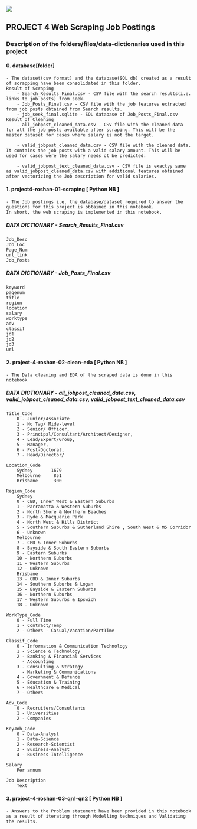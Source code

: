 ![](https://ga-dash.s3.amazonaws.com/production/assets/logo-9f88ae6c9c3871690e33280fcf557f33.png)
## PROJECT 4 Web Scraping Job Postings

### Description of the folders/files/data-dictionaries used in this project

#### 0. database[folder]
    - The dataset(csv format) and the database(SQL db) created as a result of scrapping have been consolidated in this folder.
    Result of Scraping
        - Search_Results_Final.csv - CSV file with the search results(i.e. links to job posts) from seek.
        - Job_Posts_Final.csv - CSV file with the job features extracted from job posts obtained from Search results.
        - job_seek_final.sqlite - SQL database of Job_Posts_Final.csv
    Result of Cleaning
        - all_jobpost_cleaned_data.csv - CSV file with the cleaned data for all the job posts available after scraping. This will be the master dataset for cases where salary is not the target.
        
        - valid_jobpost_cleaned_data.csv - CSV file with the cleaned data. It contains the job posts with a valid salary amount. This will be used for cases were the salary needs ot be predicted.
        
        - valid_jobpost_text_cleaned_data.csv - CSV file is exactyy same as valid_jobpost_cleaned_data.csv with additional features obtained after vectorizing the Job description for valid salaries.
        
#### 1. project4-roshan-01-scraping [ Python NB ]
    - The Job postings i.e. the database/dataset required to answer the questions for this project is obtained in this notebook.
    In short, the web scraping is implemented in this notebook.
##### DATA DICTIONARY - Search_Results_Final.csv
    Job_Desc
    Job_Loc
    Page_Num
    url_link
    Job_Posts
    
##### DATA DICTIONARY - Job_Posts_Final.csv
    keyword
    pagenum
    title
    region
    location
    salary
    worktype
    adv
    classif
    jd1
    jd2
    jd3
    url

#### 2. project-4-roshan-02-clean-eda [ Python NB ]
    - The Data cleaning and EDA of the scraped data is done in this notebook
    

##### DATA DICTIONARY - all_jobpost_cleaned_data.csv,  valid_jobpost_cleaned_data.csv, valid_jobpost_text_cleaned_data.csv

    Title_Code
        0 - Junior/Associate 
        1 - No Tag/ Mide-level
        2 - Senior/ Officer, 
        3 - Principal/Consultant/Architect/Designer, 
        4 - Lead/Expert/Group, 
        5 - Manager, 
        6 - Post-Doctoral, 
        7 - Head/Director/

    Location_Code
        Sydney       1679
        Melbourne     851
        Brisbane      300

    Region_Code
        Sydney
        0 - CBD, Inner West & Eastern Suburbs
        1 - Parramatta & Western Suburbs
        2 - North Shore & Northern Beaches 
        3 - Ryde & Macquarie Park 
        4 - North West & Hills District 
        5 - Southern Suburbs & Sutherland Shire , South West & M5 Corridor 
        6 - Unknown
        Melbourne
        7 - CBD & Inner Suburbs                
        8 - Bayside & South Eastern Suburbs
        9 - Eastern Suburbs
        10 - Northern Suburbs
        11 - Western Suburbs
        12 - Unknown
        Brisbane
        13 - CBD & Inner Suburbs
        14 - Southern Suburbs & Logan
        15 - Bayside & Eastern Suburbs
        16 - Northern Suburbs
        17 - Western Suburbs & Ipswich
        18 - Unknown

    WorkType_Code
        0 - Full Time
        1 - Contract/Temp
        2 - Others - Casual/Vacation/PartTime

    Classif_Code
        0 - Information & Communication Technology
        1 - Science & Technology
        2 - Banking & Financial Services 
          - Accounting
        3 - Consulting & Strategy
          - Marketing & Communications 
        4 - Government & Defence
        5 - Education & Training
        6 - Healthcare & Medical
        7 - Others

    Adv_Code
        0 - Recruiters/Consultants
        1 - Universities
        2 - Companies

    KeyJob_Code
        0 - Data-Analyst
        1 - Data-Science
        2 - Research-Scientist
        3 - Business-Analyst
        4 - Business-Intelligence

    Salary
        Per annum

    Job Description
        Text
        
#### 3. project-4-roshan-03-qn1-qn2 [ Python NB ]
    - Answers to the Problem statement have been provided in this notebook as a result of iterating through Modelling techniques and Validating the results.
